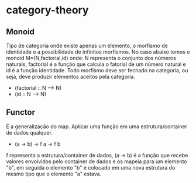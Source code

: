# category-theory

## Monoid

Tipo de categoria onde existe apenas um elemento, o morfismo de identidade e a possibilidade de infinitos morfismos. No caso abaixo temos o monoid M=(N,factorial,id) onde: N representa o conjunto dos números naturais, factorial é a função que calcula o fatorial de um número natural e id é a função identidade. Todo morfismo deve ser fechado na categoria, ou seja, deve produzir elementos aceitos pela categoria.

- (factorial :: N ⟶ N)
- (id :: N ⟶ N)

## Functor

É a generalização do map. Aplicar uma função em uma estrutura/container de dados qualquer.

- (a -> b) -> f a -> f b

f representa a estrutura/container de dados, (a -> b) é a função que recebe valores envolvidos pelo container de dados e os mapeia para um elemento "b", em seguida o
elemento "b" é colocado em uma nova estrutura do mesmo tipo que o elemento "a" estava.
